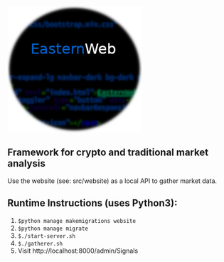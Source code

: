 

![EasternWeb](logo.png "EasternWeb")




Framework for crypto and traditional market analysis
------------------------
Use the website (see: src/website) as a local API to gather market data.

Runtime Instructions (uses Python3):
----------------
1. `$python manage makemigrations website`
2. `$python manage migrate`
3. `$./start-server.sh`
4. `$./gatherer.sh`
5. Visit http://localhost:8000/admin/Signals

